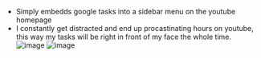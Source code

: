 - Simply embedds google tasks into a sidebar menu on the youtube homepage
- I constantly get distracted and end up procastinating hours on youtube, this way my tasks will be right in front of my face the whole time.
![image](https://github.com/user-attachments/assets/2bfa4328-3f15-4e6c-880f-9b212ffe4cb2)
![image](https://github.com/user-attachments/assets/bf4b2a96-3699-4877-b32c-71d0040a6c28)
